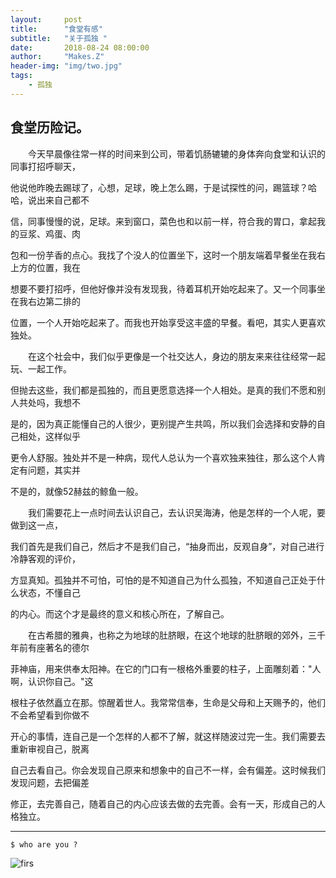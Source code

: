 ```yaml
---
layout:     post
title:      "食堂有感"
subtitle:   "关于孤独 "
date:       2018-08-24 08:00:00
author:     "Makes.Z"
header-img: "img/two.jpg"
tags:
    - 孤独
---
```


## 食堂历险记。

　　今天早晨像往常一样的时间来到公司，带着饥肠辘辘的身体奔向食堂和认识的同事打招呼聊天，

他说他昨晚去踢球了，心想，足球，晚上怎么踢，于是试探性的问，踢篮球？哈哈，说出来自己都不

信，同事慢慢的说，足球。来到窗口，菜色也和以前一样，符合我的胃口，拿起我的豆浆、鸡蛋、肉

包和一份芋香的点心。我找了个没人的位置坐下，这时一个朋友端着早餐坐在我右上方的位置，我在

想要不要打招呼，但他好像并没有发现我，待着耳机开始吃起来了。又一个同事坐在我右边第二排的

位置，一个人开始吃起来了。而我也开始享受这丰盛的早餐。看吧，其实人更喜欢独处。

　　在这个社会中，我们似乎更像是一个社交达人，身边的朋友来来往往经常一起玩、一起工作。

但抛去这些，我们都是孤独的，而且更愿意选择一个人相处。是真的我们不愿和别人共处吗，我想不

是的，因为真正能懂自己的人很少，更别提产生共鸣，所以我们会选择和安静的自己相处，这样似乎

更令人舒服。独处并不是一种病，现代人总认为一个喜欢独来独往，那么这个人肯定有问题，其实并

不是的，就像52赫兹的鲸鱼一般。

　　我们需要花上一点时间去认识自己，去认识吴海涛，他是怎样的一个人呢，要做到这一点，  

我们首先是我们自己，然后才不是我们自己，“抽身而出，反观自身”，对自己进行冷静客观的评价，

方显真知。孤独并不可怕，可怕的是不知道自己为什么孤独，不知道自己正处于什么状态，不懂自己

的内心。而这个才是最终的意义和核心所在，了解自己。

　　在古希腊的雅典，也称之为地球的肚脐眼，在这个地球的肚脐眼的郊外，三千年前有座著名的德尔

菲神庙，用来供奉太阳神。在它的门口有一根格外重要的柱子，上面雕刻着："人啊，认识你自己。"这

根柱子依然矗立在那。惊醒着世人。我常常信奉，生命是父母和上天赐予的，他们不会希望看到你做不

开心的事情，连自己是一个怎样的人都不了解，就这样随波过完一生。我们需要去重新审视自己，脱离

自己去看自己。你会发现自己原来和想象中的自己不一样，会有偏差。这时候我们发现问题，去把偏差

修正，去完善自己，随着自己的内心应该去做的去完善。会有一天，形成自己的人格独立。


---
```
$ who are you ?
```

![firs]({{"/assets/1.jpg"}})
